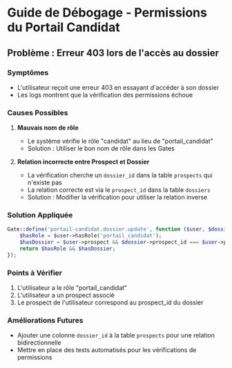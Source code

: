 # Guide de Débogage - Permissions du Portail Candidat

## Problème : Erreur 403 lors de l'accès au dossier

### Symptômes
- L'utilisateur reçoit une erreur 403 en essayant d'accéder à son dossier
- Les logs montrent que la vérification des permissions échoue

### Causes Possibles

1. **Mauvais nom de rôle**
   - Le système vérifie le rôle "candidat" au lieu de "portail_candidat"
   - Solution : Utiliser le bon nom de rôle dans les Gates

2. **Relation incorrecte entre Prospect et Dossier**
   - La vérification cherche un `dossier_id` dans la table `prospects` qui n'existe pas
   - La relation correcte est via le `prospect_id` dans la table `dossiers`
   - Solution : Modifier la vérification pour utiliser la relation inverse

### Solution Appliquée
```php
Gate::define('portail-candidat.dossier.update', function ($user, $dossier) {
    $hasRole = $user->hasRole('portail_candidat');
    $hasDossier = $user->prospect && $dossier->prospect_id === $user->prospect->id;
    return $hasRole && $hasDossier;
});
```

### Points à Vérifier
1. L'utilisateur a le rôle "portail_candidat"
2. L'utilisateur a un prospect associé
3. Le prospect de l'utilisateur correspond au prospect_id du dossier

### Améliorations Futures
- Ajouter une colonne `dossier_id` à la table `prospects` pour une relation bidirectionnelle
- Mettre en place des tests automatisés pour les vérifications de permissions
